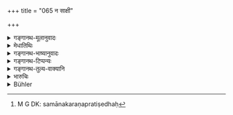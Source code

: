 +++
title = "065 न साक्षी"

+++

<details><summary>गङ्गानथ-मूलानुवादः</summary>

The king should not be made a witness; nor craftsmen, nor actors, nor a Vedic scholar, nor one in holy orders, nor one who has renounced all attachments.—(65)
</details>

<details><summary>मेधातिथिः</summary>

त्वं मे साक्षी भविष्यसीति व्यवहारकृता धनविसर्गादिकाले साक्षित्वे **नृपतिर्** नाध्येषितव्यः । तस्य हि सक्ष्यं ददतः पक्षपातम् आशङ्केरन् । प्रभुत्वाद् वा ददतो ऽन्यतरस्य कार्यनाशः । न च साक्षिधर्मेण प्रष्टुं युज्यते । तद्देशवासी च यद्य् अपि लेखादिना संवदयेत् तथापि साक्षिधर्मं सर्वं न कुर्याद् इति तदेशवासिनो राज्ञः साक्षिकरणप्रतिषेधः[^२५८] ।


[^२५८]:
     M G DK: samānakaraṇapratiṣedhaḥ

**कारुका**दीनां स्वकार्योपरोधशङ्कया । संगत्या च ते जीवन्ति । स्वभावश् चैष जानपदानां यत् स्वयं निश्चितवन्तो ऽपि "जीवामहे वयम्" इति जिताः साक्षिकादिभ्यो रुष्यन्ति । ततश् च सार्वलौकिकी संगतिः कारुकादीनाम् उच्छिद्यते । किं च प्रकृतिपरिलघुत्वात् तेषां वृत्तेश्[^२५९] चलयितुम् अपि शक्यन्ते । तथा च पक्षपातं भजेरन् ।  

**श्रोत्रियस्य** तु साक्षित्वे कर्तव्यता प्रतिषिध्यते राजवन् न पुनर् अप्रत्ययिततया[^२६०] । न हि श्रोत्रियत्वं प्रामाण्यं विहन्ति, जनयत्य् एव विशेषतः । न हि श्रोत्रियत्वं विसंवादहेतुतयोपलब्धम् । एवम् उत्तरत्रापि ।  

**कारुकाः** शिल्पोपजीविनः सूपकारायस्कारादयः । **कुशीलवाः** नटनर्तकगायनाद्याः । **श्रोत्रियो** वेदपाठकः । यस् त्व् अध्ययनतत्परः स इह गृह्यते । अथ वा श्रोत्रियत्वं कर्मानुष्ठानोपलक्षणार्थम् । तेनानुष्ठानपरस्य तद्विरोधतया प्रतिषेधः । **लिङ्गस्थो** ब्रह्मचारी । परिव्राजकपाखण्डलिङ्गधारिणस् तु कुशास्त्रवर्तित्वाद् एवाप्राप्ताः । **सङ्गेभ्यो विनिर्गता** वेदसंन्यासिनो गृहस्थाः । **सङ्गः** अभ्यासतो[^२६१] विषयोपभोगः, दृष्टार्थकर्मारम्भो वा ॥ ८.६५ ॥
</details>

<details><summary>गङ्गानथ-भाष्यानुवादः</summary>

At the time that one is lending out money, the king should not he made a party to the transaction by being requested to the effect ‘yon shall he my witness.’ Because if the king gave evidence, people would suspect him of partiality,—being all-powerful as he is; and tin’s would lead to the detriment of the interest of one or the other;—nor would it be proper to question the king in the same manner as an ordinary witness. Though being an inhabitant of the same place, the king might corroborate statements by means of written notes, yet what is forbidden is his appearance as a regular witness of the ordinary class.

As for craftsmen and the rest, they should not be made witnesses for fear of injury to their business. These men live by the good-will of the people; and it is human nature that though men know (that their case is false), yet the mere consideration that they are losing it leads them to bear a grudge against the witnesses and others; and thus the universal goodwill of the artisan and the rest becomes lost, further, in as much as these men are of mean nature, they are prone to being diverted from the path of honesty, and hence becoming partial.

As regards the ‘*Vedic scholar*,’ what is denied is not his trustworthiness, but the propriety of his appearing as a witness; just as in the case of the king. Because the foot of the man being a ‘Vedic scholar’ does not deprive him of his trustworthiness; on the contrary, it only intensifies it to a special degree; and (his for the same reason that *Vedic scholarship* has never been found to be the instigator of perjury.

Similarly with those that follow.

‘*Craftsmen*’—those that make a living by some crafts; such as cooks and the like.

‘*Actors*’—dancers, singers and so forth.

‘*Vedic scholar*’—one who studies the Veda; the person meant here is one who is always engaged in Vedic study. Or, ‘Vedic scholarship’ may be taken as indicating *the performance of religions rites*; and in that, case the prohibition would apply to one who is engaged in such performance;—the work of the witness being prejudicial to such rites.

‘*One in holy orders*’—the Religious student. As for those who merely wear the badge of the Wandering Mendicant, or of the heretical orders,—these are inadmissible on the ground of their following the heretical scriptures.

‘*One toko has renounced attachments*’—This stands for those householders who have ‘renounced the Veda.’ ‘*Attachment*’ means either the repeated enjoyment of sensual objects, or the undertaking of acts for ordinary worldly purposes—.(65)
</details>

<details><summary>गङ्गानथ-टिप्पन्यः</summary>

‘*Kuśīlava*’—‘Actors, dancers singers and so forth’
(Medhātithi);—‘actors’ (Nārāyaṇa);—‘actors and so forth’ (Govindarāja
and Kullūka);—‘singers’ (Nandana).

This verse is quoted in *Parāśaramādhava* (Vyavahāra, p. 66);—in
*Nṛsiṃhaprasāda* (Vyavahāra, p. 10a);—in *Vyavahāra-Bālambhaṭṭī* (p.
281);—in *Smṛticandrikā*, (Vyavahāra, p. 177);—in *Kṛtyakalpataru*
(80b);—and in *Vīramitrodaya* (Vyavahāra, 49b), which reproduces
Medhātithi’s, explanation.
</details>

<details><summary>गङ्गानथ-तुल्य-वाक्यानि</summary>

**(verses 8.64-67)  
**

See Comparative notes for [Verse
8.64].
</details>

<details><summary>भारुचिः</summary>

**नृपतेः** साक्षित्वप्रतिषेधः सत्यविभावने ऽपि तस्य पक्षपरिग्रहाशङ्कया अवचनेन च परिक्षयो जानपदानाम् । अथ वा समानदेशस्य राज्ञः अवश्यत्वात् प्रतिषेधः । अथ वा व्यवहारद्रष्टू राज्ञः साक्षित्वम् अयुक्तम् । **कारुका** नित्यव्यापृताः **कुशीलवा** नित्यप्रोषिताः । सर्वजनपदसंबन्धेन वा, तेषाम् अनृताशङ्कया तत्प्रत्यवायाद् [असाक्षित्वम्] । श्रोत्रियस्य धर्मोपरोधाशङ्कया तदानयनपीडाशङ्कया च । एतेन **लिङ्गस्थो** व्याख्यातः । अथ तु सोपधः सुतरां तस्य प्रतिषेधो युक्तो । नृ । । । त्रियत्वान् अन् यायापराभिः (?)  ॥ ८.६५ ॥
</details>

<details><summary>Bühler</summary>

065	The king cannot be made a witness, nor mechanics and actors, nor a: Srotriya, nor a student of the Veda, nor (an ascetic) who has given up (all) connexion (with the world),
</details>
